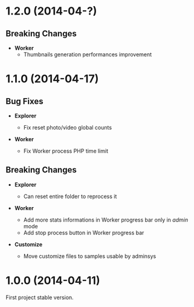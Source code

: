 <a name="1.2.0"></a>
# 1.2.0 (2014-04-?)


## Breaking Changes

- **Worker**
  - Thumbnails generation performances improvement


<a name="1.1.0"></a>
# 1.1.0 (2014-04-17)


## Bug Fixes

- **Explorer**
  - Fix reset photo/video global counts

- **Worker**
  - Fix Worker process PHP time limit


## Breaking Changes

- **Explorer**
  - Can reset entire folder to reprocess it

- **Worker**
  - Add more stats informations in Worker progress bar only in _admin_ mode
  - Add stop process button in Worker progress bar

- **Customize**
  - Move customize files to samples usable by adminsys

<a name="1.0.0"></a>
# 1.0.0 (2014-04-11)

First project stable version.